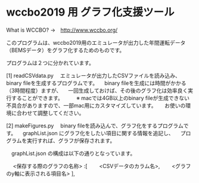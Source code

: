 # wccbo2019 用 グラフ化支援ツール

What is WCCBO?  →　http://www.wccbo.org/

このプログラムは、wccbo2019用のエミュレータが出力した年間運転データ（BEMSデータ）をグラフ化するためのものです。

プログラムは２つに分かれています。  

[1] readCSVdata.py
　エミュレータが出力したCSVファイルを読み込み、binary fileを生成するプログラムです。
　binary fileを生成には時間がかかる（3時間程度）ますが、
　一回生成しておけば、その後のグラフ化は効率良く実行することができます。
　
　※ macでは4GB以上のbinary fileが生成できない不具合がありますので、一部mac用にカスタマイズしています。
　  お使いの環境に合わせて調整してください。

[2] makeFigures.py
　binary fileを読み込んで、グラフ化をするプログラムです。
　graphList.json にグラフ化をしたい項目に関する情報を追記し、
　プログラムを実行すれば、グラフが保存されます。

　graphList.json の構成は以下の通りとなっています。

　 <保存する際のグラフの名称> :[
    　　<CSVデータのカラム名>,
    　　<グラフのy軸に表示される項目名>
    ],


